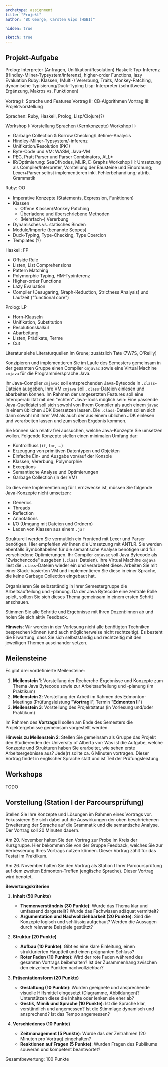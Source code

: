 ```yaml
---
archetype: assignment
title: "Projekt"
author: "BC George, Carsten Gips (HSBI)"

hidden: true

sketch: true
---
```



## Projekt-Aufgabe


Prolog: Interpreter (Anfragen, Unifikation/Resolution)
Haskell: Typ-Inferenz (Hindley-Milner-Typsystem/inferenz), higher-order Functions, lazy Evaluation
Ruby: Klassen, (Multi-) Vererbung, Traits, Monkey-Patching, dynamische Typisierung/Duck-Typing
Lisp: Interpreter (schrittweise Ergänzung, Makros vs. Funktionen)


Vortrag I: Sprache und Features
Vortrag II: CB-Algorithmen
Vortrag III: Projektvorstellung


Sprachen: Ruby, Haskell, Prolog, Lisp/Clojure(?)

Workshop I: Vorstellung Sprachen (Kernkonzepte)
Workshop II:
-   Garbage Collection & Borrow Checking/Lifetime-Analysis
-   Hindley-Milner-Typsystem/-inferenz
-   Unifikation/Resolution (PK1)
-   Byte-Code und VM: WASM, Java-VM
-   PEG, Pratt Parser und Parser Combinators, ALL\*
-   IR/Optimierung: SeaOfNodes, MLIR, E-Graphs
Workshop III: Umsetzung als Compiler/Interpreter, Vorstellung der Bausteine und Einordnung; Lexer+Parser selbst implementieren inkl. Fehlerbehandlung; attrib. Grammatik


Ruby: OO
-   Imperative Konzepte (Statements, Expression, Funktionen)
-   Klassen
    -   Offene Klassen/Monkey Patching
    -   Überladene und überschriebene Methoden
    -   (Mehrfach-) Vererbung
-   Dynamisches vs. statisches Binden
-   Module/Importe (benannte Scopes)
-   Duck-Typing, Type-Checking, Type Coercion
-   Templates (?)

Haskell: FP
-   Offside Rule
-   Listen, List Comprehensions
-   Pattern Matching
-   Polymorphic Typing, HM-Typinferenz
-   Higher-order Functions
-   Lazy Evaluation
-   Compiler (Desugaring, Graph-Reduction, Strictness Analysis) und Laufzeit ("functional core")

Prolog: LP
-   Horn-Klauseln
-   Unifikation, Substitution
-   Resolutionskalkül
-   Abarbeitung
-   Listen, Prädikate, Terme
-   Cut

Literatur siehe Literaturquellen im Grune; zusätzlich Tate (7W7S, O'Reilly)





Konzipieren und implementieren Sie im Laufe des Semesters gemeinsam in der gesamten Gruppe einen Compiler `cmjavac` sowie eine Virtual Machine `cmjava` für die Programmiersprache Java.

Ihr Java-Compiler `cmjavac` soll entsprechenden Java-Bytecode in `.class`-Dateien ausgeben, Ihre VM `cmjava` soll `.class`-Dateien einlesen und abarbeiten können. Im Rahmen der umgesetzten Features soll eine Interoperabilität mit den "echten" Java-Tools möglich sein: Eine passende Java-Quelldatei soll sich sowohl von Ihrem Compiler als auch einem `javac` in einem üblichen JDK übersetzen lassen. Die `.class`-Dateien sollen sich dann sowohl mit Ihrer VM als auch der aus einem üblichen JDK einlesen und verarbeiten lassen und zum selben Ergebnis kommen.

Sie können sich relativ frei aussuchen, welche Java-Konzepte Sie umsetzen wollen. Folgende Konzepte stellen einen minimalen Umfang dar:

-   Kontrollfluss (`if`, `for`, ...)
-   Erzeugung von primitiven Datentypen und Objekten
-   Einfache Ein- und Ausgabe von/auf der Konsole
-   Klassen, Vererbung, Polymorphie
-   Exceptions
-   Semantische Analyse und Optimierungen
-   Garbage Collection (in der VM)

Da dies eine Implementierung für Lernzwecke ist, müssen Sie folgende Java-Konzepte nicht umsetzen:

-   Generics
-   Threads
-   Reflection
-   Annotations
-   I/O (Umgang mit Dateien und Ordnern)
-   Laden von Klassen aus einem `.jar`

Strukturell werden Sie vermutlich ein Frontend mit Lexer und Parser benötigen. Hier empfehlen wir Ihnen die Umsetzung mit ANTLR. Sie werden ebenfalls Symboltabellen für die semantische Analyse benötigen und für verschiedene Optimierungen. Ihr Compiler `cmjavac` soll Java Bytecode als "Zwischencode" ausgeben (`.class`-Dateien). Ihre Virtual Machine `cmjava` liest die `.class`-Dateien wieder ein und verarbeitet diese. Arbeiten Sie mit einer Stack-basierten VM und implementieren Sie diese in einer Sprache, die keine Garbage Collection eingebaut hat.

Organisieren Sie selbstständig in Ihrer Semestergruppe die Arbeitsaufteilung und -planung. Da der Java Bytecode eine zentrale Rolle spielt, sollten Sie sich dieses Thema gemeinsam in einem ersten Schritt anschauen.

Stimmen Sie alle Schritte und Ergebnisse mit Ihren Dozent:innen ab und holen Sie sich aktiv Feedback.

**Hinweis**: Wir werden in der Vorlesung nicht alle benötigten Techniken besprechen können (und auch möglicherweise nicht rechtzeitig). Es besteht die Erwartung, dass Sie sich selbstständig und rechtzeitig mit den jeweiligen Themen auseinander setzen.


## Meilensteine

Es gibt drei vordefinierte Meilensteine:

1.  **Meilenstein 1**: Vorstellung der Recherche-Ergebnisse und Konzepte zum Thema Java Bytecode sowie zur Arbeitsaufteilung und -planung (im Praktikum)
2.  **Meilenstein 2**: Vorstellung der Arbeit im Rahmen des Edmonton-Meetings (Prüfungsleistung "**Vortrag I**", Termin "**Edmonton II**")
3.  **Meilenstein 3**: Vorstellung des Projektstatus (in Vorlesung und/oder Praktikum)

Im Rahmen des **Vortrags II** sollen am Ende des Semesters die Projektergebnisse gemeinsam vorgestellt werden.

**Hinweis zu Meilenstein 2**:
Stellen Sie gemeinsam als Gruppe das Projekt den Studierenden der University of Alberta vor: Was ist die Aufgabe, welche Konzepte und Strukturen haben Sie erarbeitet, wie sehen erste Arbeitsergebnisse aus? Jede(r) sollte ca. 6 Minuten vortragen. Dieser Vortrag findet in englischer Sprache statt und ist Teil der Prüfungsleistung.


## Workshops

TODO





## Vorstellung (Station I der Parcoursprüfung)

Stellen Sie Ihre Konzepte und Lösungen im Rahmen eines Vortrags vor. Fokussieren Sie sich
dabei auf die Auswirkungen der oben beschriebenen Erweiterung der Sprache auf die Grammatik
und die semantische Analyse. Der Vortrag soll 20 Minuten dauern.

Am 20. November halten Sie den Vortrag zur Probe im Kreis der Kursgruppe. Hier bekommen Sie
von der Gruppe Feedback, welches Sie zur Verbesserung Ihres Vortrags nutzen können. Dieser
Vortrag zählt für das Testat im Praktikum.

Am 26. November halten Sie den Vortrag als Station I Ihrer Parcoursprüfung auf dem zweiten
Edmonton-Treffen (englische Sprache). Dieser Vortrag wird benotet.

**Bewertungskriterien**

1.  **Inhalt (50 Punkte)**

    -   **Themenverständnis (30 Punkte)**: Wurde das Thema klar und umfassend dargestellt?
        Wurde das Fachwissen adäquat vermittelt?
    -   **Argumentation und Nachvollziehbarkeit (20 Punkte)**: Sind die Konzepte logisch und
        schlüssig aufgebaut? Werden die Aussagen durch relevante Beispiele gestützt?

2.  **Struktur (20 Punkte)**

    -   **Aufbau (10 Punkte)**: Gibt es eine klare Einleitung, einen strukturierten Hauptteil
        und einen prägnanten Schluss?
    -   **Roter Faden (10 Punkte)**: Wird der rote Faden während des gesamten Vortrags
        beibehalten? Ist der Zusammenhang zwischen den einzelnen Punkten nachvollziehbar?

3.  **Präsentationsform (20 Punkte)**

    -   **Gestaltung (10 Punkte)**: Wurden geeignete und ansprechende visuelle Hilfsmittel
        eingesetzt (Diagramme, Abbildungen)? Unterstützen diese die Inhalte oder lenken sie
        eher ab?
    -   **Gestik, Mimik und Sprache (10 Punkte)**: Ist die Sprache klar, verständlich und
        angemessen? Ist die Stimmlage dynamisch und ansprechend? Ist das Tempo angemessen?

4.  **Verschiedenes (10 Punkte)**

    -   **Zeitmanagement (5 Punkte)**: Wurde das der Zeitrahmen (20 Minuten pro Vortrag)
        eingehalten?
    -   **Reaktionen auf Fragen (5 Punkte)**: Wurden Fragen des Publikums souverän und
        kompetent beantwortet?

Gesamtbewertung: 100 Punkte
